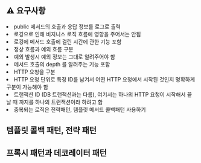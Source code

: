 ## ⚠️ 요구사항

<li> public 메서드의 호출과 응답 정보를 로그로 출력</li>
<li> 로깅으로 인해 비지니스 로직 흐름에 영향을 주어서는 안됨</li>
<li> 로깅에 메서드 호출에 걸린 시간에 관한 기능 포함</li>
<li> 정상 흐름과 예외 흐름 구분</li>
<li> 예외 발생시 예외 정보는 그대로 알려주어야 함</li>
<li> 메서드 호출의 depth 를 알려주는 기능 포함</li>
<li> HTTP 요청을 구분</li>
<li> HTTP 요청 단위로 특정 ID를 남겨서 어떤 HTTP 요청에서 시작된 것인지 명확하게 구분이 가능해야 함</li>
<li> 트랜잭션 ID (DB 트랜잭션과는 다름), 여기서는 하나의 HTTP 요청이 시작해서 끝날 때 까지를 하나의 트랜잭션이라 하려고 함</li>
<li> 중복되는 로직은 전략패턴, 템플릿 메서드 콜백패턴 사용하기</li>

## 템플릿 콜백 패턴, 전략 패턴

## 프록시 패턴과 데코레이터 패턴